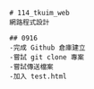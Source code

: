     # 114_tkuim_web
    網路程式設計

    ## 0916
    -完成 Github 倉庫建立
    -嘗試 git clone 專案
    -嘗試傳送檔案
    -加入 test.html